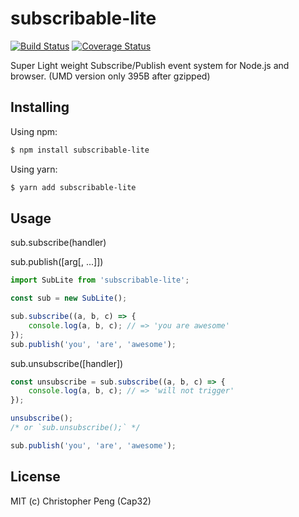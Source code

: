 # subscribable-lite

[![Build Status](https://travis-ci.org/Cap32/subscribable-lite.svg?branch=master)](https://travis-ci.org/Cap32/subscribable-lite) [![Coverage Status](https://coveralls.io/repos/github/Cap32/subscribable-lite/badge.svg?branch=master)](https://coveralls.io/github/Cap32/subscribable-lite?branch=master)

Super Light weight Subscribe/Publish event system for Node.js and browser. (UMD version only 395B after gzipped)

## Installing

Using npm:

```bash
$ npm install subscribable-lite
```

Using yarn:

```bash
$ yarn add subscribable-lite
```

## Usage

sub.subscribe(handler)

sub.publish([arg[, ...]])

```js
import SubLite from 'subscribable-lite';

const sub = new SubLite();

sub.subscribe((a, b, c) => {
    console.log(a, b, c); // => 'you are awesome'
});
sub.publish('you', 'are', 'awesome');
```

sub.unsubscribe([handler])

```js
const unsubscribe = sub.subscribe((a, b, c) => {
    console.log(a, b, c); // => 'will not trigger'
});

unsubscribe();
/* or `sub.unsubscribe();` */

sub.publish('you', 'are', 'awesome');
```

## License

MIT (c) Christopher Peng (Cap32)
